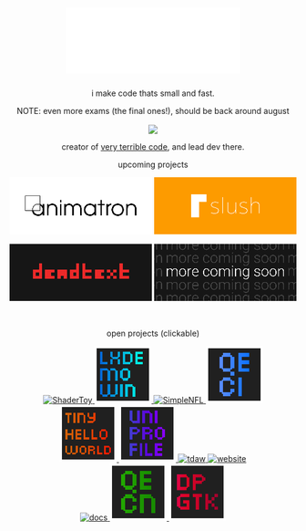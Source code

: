 
<h1 align='center'><img src="brand/tlg.png" alt="logo" width="306.5" height="115" style="image-rendering: pixelated; image-rendering: -moz-crisp-edges;"/></h1>

<p align='center'>i make code thats small and fast.</p>
<p align='center'>NOTE: even more exams (the final ones!), should be back around august</p>

<p align='center'>
<img
  align="center"
  src="https://github-readme-stats.vercel.app/api/?username=kb-x&theme=dracula&count_private=true"
/>
</p>


<p align='center'>creator of <a href="https://vtcteam.xyz">very terrible code</a>, and lead dev there.</p>

<p align='center'>upcoming projects</p>

<p align='center'>
<img src="brand/anban.png" style="image-rendering: pixelated; image-rendering: -moz-crisp-edges;" alt="animatron" width="250" height="100"/>
<img src="brand/slban.png" style="image-rendering: pixelated; image-rendering: -moz-crisp-edges;" alt="slush" width="250" height="100"/>
</p>

<p align='center'>
<img src="brand/dtban.png" style="image-rendering: pixelated; image-rendering: -moz-crisp-edges;"alt="deadtext" width="250" height="100"/>
<img src="brand/csban.png" style="image-rendering: pixelated; image-rendering: -moz-crisp-edges;" alt="coming soon" width="250" height="100"/>
</p>


<br>
<p align='center'>open projects (clickable)</p>
<p align="center">
<!-- i apologise to everyone on behalf of my horrible html skills -->


  <a href="https://www.shadertoy.com/user/kbx">
  <img src="https://raw.githubusercontent.com/kb-x/kb-x/main/brand/shadertoy.png" style="image-rendering: pixelated; image-rendering: -moz-crisp-edges;" alt="ShaderToy" width="300" height="100"/>
  </a>
  <a href="https://github.com/kb-x/LxDemOWin">
  <img src="https://raw.githubusercontent.com/kb-x/LxDemOWin/main/brand/icon.png" style="image-rendering: pixelated; image-rendering: -moz-crisp-edges;" alt="LxDemOWin" width="100" height="100"/>
  </a>
  <a href="https://github.com/kb-x/SimpleNFL">
  <img src="https://raw.githubusercontent.com/kb-x/SimpleNFL/master/brand/icon.png" style="image-rendering: pixelated; image-rendering: -moz-crisp-edges;" alt="SimpleNFL" width="100" height="100"/>
  </a>
  <a href="https://github.com/kb-x/QECI">
  <img src="https://raw.githubusercontent.com/kb-x/QECI/master/brand/icon.png" style="image-rendering: pixelated; image-rendering: -moz-crisp-edges;" alt="QECI" width="100" height="100"/>
  </a>
  <br>
  <a href="https://github.com/kb-x/tinyhelloworld-linux">
  <img src="https://raw.githubusercontent.com/kb-x/tinyhelloworld-linux/master/brand/icon.png" style="image-rendering: pixelated; image-rendering: -moz-crisp-edges;" alt="TinyHelloWorld" width="100" height="100"/>
  </a>
  <a href="https://github.com/kb-x/uniprofile">
  <img src="https://raw.githubusercontent.com/kb-x/uniprofile/master/brand/icon.png" style="image-rendering: pixelated; image-rendering: -moz-crisp-edges;" alt="uniprofile" width="100" height="100"/>
  </a>
  <a href="https://github.com/kb-x/tdaw">
  <img src="https://raw.githubusercontent.com/kb-x/tdaw/master/brand/icon.png" style="image-rendering: pixelated; image-rendering: -moz-crisp-edges;" alt="tdaw" width="100" height="100"/>
  </a>
  <a href="https://kbx.manesutoa.dev">
  <img src="https://raw.githubusercontent.com/kb-x/kb-x/main/brand/wb.png" style="image-rendering: pixelated; image-rendering: -moz-crisp-edges;" alt="website" width="300" height="100"/>
  </a>
  <br>

  <a href="https://docs.kbx.codes/">
  <img src="https://raw.githubusercontent.com/kb-x/kb-x/main/brand/docs.png" style="image-rendering: pixelated; image-rendering: -moz-crisp-edges;" alt="docs" width="300" height="100">
  </a>
  <a href="https://github.com/kb-x/QECN">
  <img src="https://raw.githubusercontent.com/kb-x/QECN/master/brand/icon.png" style="image-rendering: pixelated; image-rendering: -moz-crisp-edges;" alt="qecn" width="100" height="100"/>
  </a>
  <a href="https://github.com/kb-x/dpgtk">
      <img src="https://raw.githubusercontent.com/kb-x/dpgtk/master/brand/icon.png" style="image-rendering: pixelated; image-rendering: -moz-crisp-edges;" alt="dpgtk" width="100" height="100" />
  </a>
</p>

